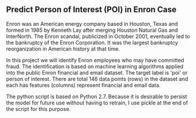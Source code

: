 ## Predict Person of Interest (POI) in Enron Case

Enron was an American energy company based in Houston, Texas and formed in 1985 by Kenneth Lay after merging Houston Natural Gas and InterNorth. The Enron scandal, publicized in October 2001, eventually led to the bankruptcy of the Enron Corporation. It was the largest bankruptcy reorganization in American history at that time.

In this project we will identify Enron employees who may have committed fraud. The identification is based on machine learning algorithms applied into the public Enron financial and email dataset. The target label is 'poi' or person of interest. There are total 146 data points (rows) in the dataset and each has features (columns) represent financial and email data.

The python script is based on Python 2.7. Because it is desirable to persist the model for future use without having to retrain, I use pickle at the end of the script for this purpose.

